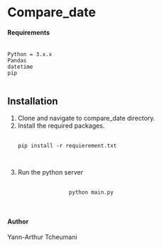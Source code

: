 # Compare_date

<h4>Requirements</h4>	
<pre>
	<code>
Python = 3.x.x
Pandas
datetime
pip
	</code>
</pre>

<h2>Installation</h2>
<ol>
	<li>Clone and navigate to compare_date directory.</li>
	<li>
		Install the required packages.
		<pre>
			<code>
pip install -r requierement.txt
			</code>
		</pre>
	</li>
	<li>Run the python server
		<pre>
			<code>
				python main.py
			</code>
		</pre>
	</li>
</ol>

<h4>Author</h4>
	<p>Yann-Arthur Tcheumani</p>
